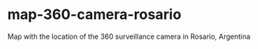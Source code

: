 # map-360-camera-rosario
Map with the location of the 360 surveillance camera in Rosario, Argentina
